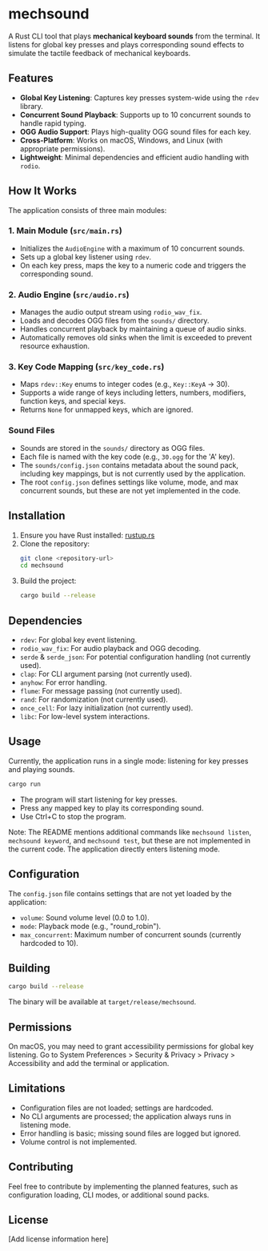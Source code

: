 # mechsound

A Rust CLI tool that plays **mechanical keyboard sounds** from the terminal. It listens for global key presses and plays corresponding sound effects to simulate the tactile feedback of mechanical keyboards.

## Features

- **Global Key Listening**: Captures key presses system-wide using the `rdev` library.
- **Concurrent Sound Playback**: Supports up to 10 concurrent sounds to handle rapid typing.
- **OGG Audio Support**: Plays high-quality OGG sound files for each key.
- **Cross-Platform**: Works on macOS, Windows, and Linux (with appropriate permissions).
- **Lightweight**: Minimal dependencies and efficient audio handling with `rodio`.

## How It Works

The application consists of three main modules:

### 1. Main Module (`src/main.rs`)
- Initializes the `AudioEngine` with a maximum of 10 concurrent sounds.
- Sets up a global key listener using `rdev`.
- On each key press, maps the key to a numeric code and triggers the corresponding sound.

### 2. Audio Engine (`src/audio.rs`)
- Manages the audio output stream using `rodio_wav_fix`.
- Loads and decodes OGG files from the `sounds/` directory.
- Handles concurrent playback by maintaining a queue of audio sinks.
- Automatically removes old sinks when the limit is exceeded to prevent resource exhaustion.

### 3. Key Code Mapping (`src/key_code.rs`)
- Maps `rdev::Key` enums to integer codes (e.g., `Key::KeyA` → 30).
- Supports a wide range of keys including letters, numbers, modifiers, function keys, and special keys.
- Returns `None` for unmapped keys, which are ignored.

### Sound Files
- Sounds are stored in the `sounds/` directory as OGG files.
- Each file is named with the key code (e.g., `30.ogg` for the 'A' key).
- The `sounds/config.json` contains metadata about the sound pack, including key mappings, but is not currently used by the application.
- The root `config.json` defines settings like volume, mode, and max concurrent sounds, but these are not yet implemented in the code.

## Installation

1. Ensure you have Rust installed: [rustup.rs](https://rustup.rs/)
2. Clone the repository:
   ```bash
   git clone <repository-url>
   cd mechsound
   ```
3. Build the project:
   ```bash
   cargo build --release
   ```

## Dependencies

- `rdev`: For global key event listening.
- `rodio_wav_fix`: For audio playback and OGG decoding.
- `serde` & `serde_json`: For potential configuration handling (not currently used).
- `clap`: For CLI argument parsing (not currently used).
- `anyhow`: For error handling.
- `flume`: For message passing (not currently used).
- `rand`: For randomization (not currently used).
- `once_cell`: For lazy initialization (not currently used).
- `libc`: For low-level system interactions.

## Usage

Currently, the application runs in a single mode: listening for key presses and playing sounds.

```bash
cargo run
```

- The program will start listening for key presses.
- Press any mapped key to play its corresponding sound.
- Use Ctrl+C to stop the program.

Note: The README mentions additional commands like `mechsound listen`, `mechsound keyword`, and `mechsound test`, but these are not implemented in the current code. The application directly enters listening mode.

## Configuration

The `config.json` file contains settings that are not yet loaded by the application:

- `volume`: Sound volume level (0.0 to 1.0).
- `mode`: Playback mode (e.g., "round_robin").
- `max_concurrent`: Maximum number of concurrent sounds (currently hardcoded to 10).

## Building

```bash
cargo build --release
```

The binary will be available at `target/release/mechsound`.

## Permissions

On macOS, you may need to grant accessibility permissions for global key listening. Go to System Preferences > Security & Privacy > Privacy > Accessibility and add the terminal or application.

## Limitations

- Configuration files are not loaded; settings are hardcoded.
- No CLI arguments are processed; the application always runs in listening mode.
- Error handling is basic; missing sound files are logged but ignored.
- Volume control is not implemented.

## Contributing

Feel free to contribute by implementing the planned features, such as configuration loading, CLI modes, or additional sound packs.

## License

[Add license information here]
